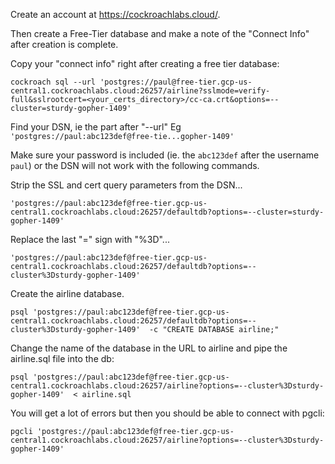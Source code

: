 Create an account at https://cockroachlabs.cloud/. 

Then create a Free-Tier database and make a note of the "Connect Info" after creation is complete.

Copy your "connect info" right after creating a free tier database:

```
cockroach sql --url 'postgres://paul@free-tier.gcp-us-central1.cockroachlabs.cloud:26257/airline?sslmode=verify-full&sslrootcert=<your_certs_directory>/cc-ca.crt&options=--cluster=sturdy-gopher-1409'
```

Find your DSN, ie the part after "--url" Eg `'postgres://paul:abc123def@free-tie...gopher-1409'`

Make sure your password is included (ie. the `abc123def` after the username `paul`) or the DSN will not work with the following commands.

Strip the SSL and cert query parameters from the DSN...

```
'postgres://paul:abc123def@free-tier.gcp-us-central1.cockroachlabs.cloud:26257/defaultdb?options=--cluster=sturdy-gopher-1409'
```

Replace the last "=" sign with "%3D"...

```
'postgres://paul:abc123def@free-tier.gcp-us-central1.cockroachlabs.cloud:26257/defaultdb?options=--cluster%3Dsturdy-gopher-1409'
```

Create the airline database.

```
psql 'postgres://paul:abc123def@free-tier.gcp-us-central1.cockroachlabs.cloud:26257/defaultdb?options=--cluster%3Dsturdy-gopher-1409'  -c "CREATE DATABASE airline;"
```

Change the name of the database in the URL to airline and pipe the airline.sql file into the db:

```
psql 'postgres://paul:abc123def@free-tier.gcp-us-central1.cockroachlabs.cloud:26257/airline?options=--cluster%3Dsturdy-gopher-1409'  < airline.sql
```

You will get a lot of errors but then you should be able to connect with pgcli:

```
pgcli 'postgres://paul:abc123def@free-tier.gcp-us-central1.cockroachlabs.cloud:26257/airline?options=--cluster%3Dsturdy-gopher-1409'
```
